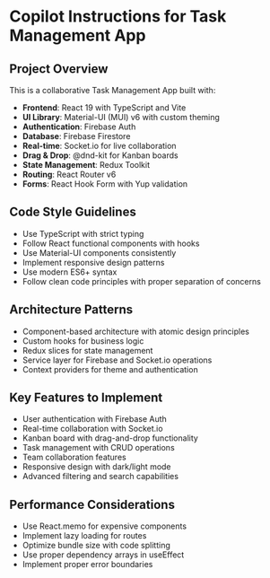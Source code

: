 # Copilot Instructions for Task Management App

<!-- Use this file to provide workspace-specific custom instructions to Copilot. For more details, visit https://code.visualstudio.com/docs/copilot/copilot-customization#_use-a-githubcopilotinstructionsmd-file -->

## Project Overview
This is a collaborative Task Management App built with:
- **Frontend**: React 19 with TypeScript and Vite
- **UI Library**: Material-UI (MUI) v6 with custom theming
- **Authentication**: Firebase Auth
- **Database**: Firebase Firestore
- **Real-time**: Socket.io for live collaboration
- **Drag & Drop**: @dnd-kit for Kanban boards
- **State Management**: Redux Toolkit
- **Routing**: React Router v6
- **Forms**: React Hook Form with Yup validation

## Code Style Guidelines
- Use TypeScript with strict typing
- Follow React functional components with hooks
- Use Material-UI components consistently
- Implement responsive design patterns
- Use modern ES6+ syntax
- Follow clean code principles with proper separation of concerns

## Architecture Patterns
- Component-based architecture with atomic design principles
- Custom hooks for business logic
- Redux slices for state management
- Service layer for Firebase and Socket.io operations
- Context providers for theme and authentication

## Key Features to Implement
- User authentication with Firebase Auth
- Real-time collaboration with Socket.io
- Kanban board with drag-and-drop functionality
- Task management with CRUD operations
- Team collaboration features
- Responsive design with dark/light mode
- Advanced filtering and search capabilities

## Performance Considerations
- Use React.memo for expensive components
- Implement lazy loading for routes
- Optimize bundle size with code splitting
- Use proper dependency arrays in useEffect
- Implement proper error boundaries
